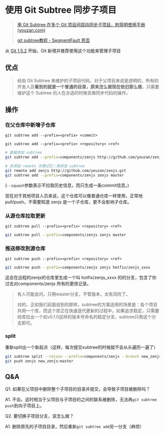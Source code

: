 # 使用 Git Subtree 同步子项目

> [用 Git Subtree 在多个 Git 项目间双向同步子项目，附简明使用手册 (youzan.com)](https://tech.youzan.com/git-subtree/)
>
> [git subtree教程 - SegmentFault 思否](https://segmentfault.com/a/1190000012002151)

从 [Git 1.5.2](http://lwn.net/Articles/235109/) 开始，Git 新增并推荐使用这个功能来管理子项目

## 优点

> 经由 Git Subtree 来维护的子项目代码，对于父项目来说是透明的，所有的开发人员**看到的就是一个普通的目录，原来怎么做现在依旧那么做**，只需要维护这个 Subtree 的人在合适的时候去做同步代码的操作。

## 操作

### 在父仓库中新增子仓库

`git subtree add --prefix=<prefix> <commit>`

`git subtree add --prefix=<prefix> <repository> <ref>`

```bash
# 直接添加 subtree
git subtree add --prefix=components/zenjs http://github.com/youzan/zenjs.git master --squash

# 先添加 remote 方便记忆；再添加 subtree
git remote add zenjs http://github.com/youzan/zenjs.git  
git subtree add --prefix=components/zenjs zenjs master 
```

(`--squash`参数表示不拉取历史信息，而只生成一条commit信息。)

现在对于其他项目人员来说，这个仓库可以像普通仓库一样使用，正常地pull/push，不需要知道 zenjs 是一个子仓库，更不会影响子仓库。

### 从源仓库拉取更新

`git subtree pull --prefix=<prefix> <repository> <ref>`

```bash
git subtree pull --prefix=components/zenjs zenjs master  
```

### 推送修改到源仓库

`git subtree push --prefix=<prefix> <repository> <ref>`

```bash
git subtree push --prefix=components/zenjs zenjs hotfix/zenjs_xxxx
```

这会在远程的zenjs的仓库里生成一个叫 hotfix/zenjs_xxxx 的的分支，包含了你过去对components/zenjs 所有的更改记录。

> 有人可能会问，只用master分支，不管版本，太有风险了。
>
> 对的，正如我们前面说到的那样，subtree的方案适用的场景是：各个项目共用一个库，而这个库正在快速迭代更新的过程中。如果追求稳定，只需要给库拉出一个如v0.1.0这样的版本号命名的稳定分支，subtree只用这个分支即可。

### split

重新split出一个新起点（这样，每次提交subtree的时候就不会从头遍历一遍了）

```bash
git subtree split --rejoin --prefix=components/zenjs --branch new_zenjs
git push zenjs new_zenjs:master  
```

## Q&A

Q1. 如果在父项目中删除整个子项目的目录并提交，会导致子项目被删除吗？

A1. 不会。这时相当于父项目与子项目的之间的联系被删除，无法再`git subtree push`到向子项目上。

Q2. 要切换子项目分支，该怎么做？

A1. 删除原先的子项目目录，然后重新`git subtree add`另一分支（麻烦）

